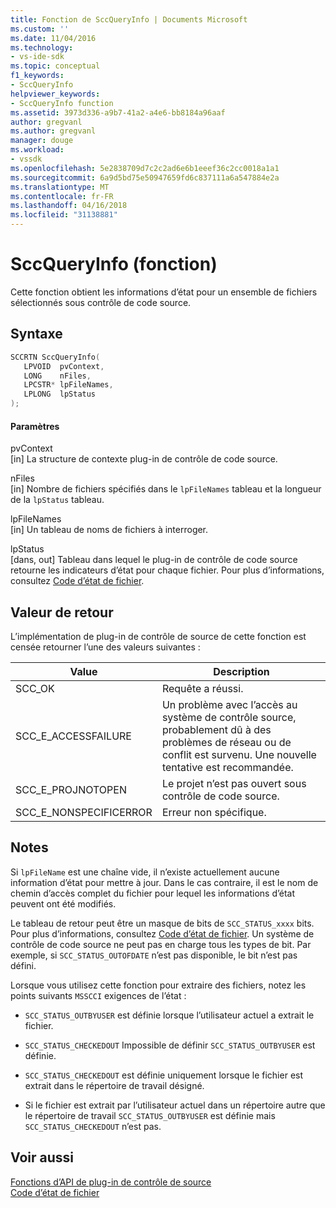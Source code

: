```yaml
---
title: Fonction de SccQueryInfo | Documents Microsoft
ms.custom: ''
ms.date: 11/04/2016
ms.technology:
- vs-ide-sdk
ms.topic: conceptual
f1_keywords:
- SccQueryInfo
helpviewer_keywords:
- SccQueryInfo function
ms.assetid: 3973d336-a9b7-41a2-a4e6-bb8184a96aaf
author: gregvanl
ms.author: gregvanl
manager: douge
ms.workload:
- vssdk
ms.openlocfilehash: 5e2838709d7c2c2ad6e6b1eeef36c2cc0018a1a1
ms.sourcegitcommit: 6a9d5bd75e50947659fd6c837111a6a547884e2a
ms.translationtype: MT
ms.contentlocale: fr-FR
ms.lasthandoff: 04/16/2018
ms.locfileid: "31138881"
---
```

# <a name="sccqueryinfo-function"></a>SccQueryInfo (fonction)
Cette fonction obtient les informations d’état pour un ensemble de fichiers sélectionnés sous contrôle de code source.  
  
## <a name="syntax"></a>Syntaxe  
  
```cpp  
SCCRTN SccQueryInfo(  
   LPVOID  pvContext,  
   LONG    nFiles,  
   LPCSTR* lpFileNames,  
   LPLONG  lpStatus  
);  
```  
  
#### <a name="parameters"></a>Paramètres  
 pvContext  
 [in] La structure de contexte plug-in de contrôle de code source.  
  
 nFiles  
 [in] Nombre de fichiers spécifiés dans le `lpFileNames` tableau et la longueur de la `lpStatus` tableau.  
  
 lpFileNames  
 [in] Un tableau de noms de fichiers à interroger.  
  
 lpStatus  
 [dans, out] Tableau dans lequel le plug-in de contrôle de code source retourne les indicateurs d’état pour chaque fichier. Pour plus d’informations, consultez [Code d’état de fichier](../extensibility/file-status-code-enumerator.md).  
  
## <a name="return-value"></a>Valeur de retour  
 L’implémentation de plug-in de contrôle de source de cette fonction est censée retourner l’une des valeurs suivantes :  
  
|Value|Description|  
|-----------|-----------------|  
|SCC_OK|Requête a réussi.|  
|SCC_E_ACCESSFAILURE|Un problème avec l’accès au système de contrôle source, probablement dû à des problèmes de réseau ou de conflit est survenu. Une nouvelle tentative est recommandée.|  
|SCC_E_PROJNOTOPEN|Le projet n’est pas ouvert sous contrôle de code source.|  
|SCC_E_NONSPECIFICERROR|Erreur non spécifique.|  
  
## <a name="remarks"></a>Notes  
 Si `lpFileName` est une chaîne vide, il n’existe actuellement aucune information d’état pour mettre à jour. Dans le cas contraire, il est le nom de chemin d’accès complet du fichier pour lequel les informations d’état peuvent ont été modifiés.  
  
 Le tableau de retour peut être un masque de bits de `SCC_STATUS_xxxx` bits. Pour plus d’informations, consultez [Code d’état de fichier](../extensibility/file-status-code-enumerator.md). Un système de contrôle de code source ne peut pas en charge tous les types de bit. Par exemple, si `SCC_STATUS_OUTOFDATE` n’est pas disponible, le bit n’est pas défini.  
  
 Lorsque vous utilisez cette fonction pour extraire des fichiers, notez les points suivants `MSSCCI` exigences de l’état :  
  
-   `SCC_STATUS_OUTBYUSER` est définie lorsque l’utilisateur actuel a extrait le fichier.  
  
-   `SCC_STATUS_CHECKEDOUT` Impossible de définir `SCC_STATUS_OUTBYUSER` est définie.  
  
-   `SCC_STATUS_CHECKEDOUT` est définie uniquement lorsque le fichier est extrait dans le répertoire de travail désigné.  
  
-   Si le fichier est extrait par l’utilisateur actuel dans un répertoire autre que le répertoire de travail `SCC_STATUS_OUTBYUSER` est définie mais `SCC_STATUS_CHECKEDOUT` n’est pas.  
  
## <a name="see-also"></a>Voir aussi  
 [Fonctions d’API de plug-in de contrôle de source](../extensibility/source-control-plug-in-api-functions.md)   
 [Code d’état de fichier](../extensibility/file-status-code-enumerator.md)
